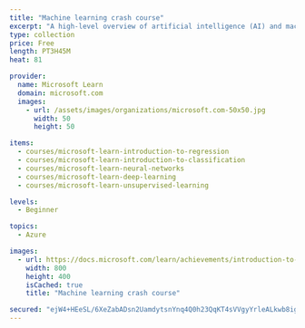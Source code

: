 ```yaml
---
title: "Machine learning crash course"
excerpt: "A high-level overview of artificial intelligence (AI) and machine learning. Modules are aimed at people with little or no knowledge of computer science and statistics. You will cover the essential concepts of AI and learn how to apply custom machine learning solutions with free, easy to use tools. You will learn simple but powerful ways that AI practitioners make predictions about objects, people, and the future. Then, you’ll cover exciting, complex topics you may have heard of, such as neural networks, computer vision, deep learning, and unsupervised learning."
type: collection
price: Free
length: PT3H45M
heat: 81

provider:
  name: Microsoft Learn
  domain: microsoft.com
  images:
    - url: /assets/images/organizations/microsoft.com-50x50.jpg
      width: 50
      height: 50

items:
  - courses/microsoft-learn-introduction-to-regression
  - courses/microsoft-learn-introduction-to-classification
  - courses/microsoft-learn-neural-networks
  - courses/microsoft-learn-deep-learning
  - courses/microsoft-learn-unsupervised-learning

levels:
  - Beginner

topics:
  - Azure

images:
  - url: https://docs.microsoft.com/learn/achievements/introduction-to-regression-social.png
    width: 800
    height: 400
    isCached: true
    title: "Machine learning crash course"

secured: "ejW4+HEeSL/6XeZabADsn2UamdytsnYnq4Q0h23QqKT4sVVgyYrleALkwb8igfMjWNYfZoy+daRSyl/+cDtkNaIXdUuLMuNF1aQ3Fb1fFllsunzPjX20Jdfsy8FP6hf86vAwodtsql6qiDDhewjVP/hawvLCyS2YYOc3LihHgXrTcrThKhFrcRQ7Z6oZvNM7wxf5qJ8aGrSqn7Z2KZuoffFvxJmtlyVE5vsVxvUjg7ahgI5mAXNxLlNKwGy1R2A6xClYnG6LC8TQAmFFqQZ4WEqk+k7++6Pv/XDwcerrpKMSN/iSKz/3tREu+MHl7exXrAZeBwgmeqTzOQnBWtE59Q==;j/BC44POgrTdsMVOeL0dtg=="
---
```


